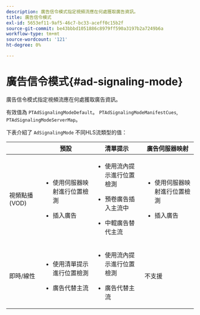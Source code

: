 ```yaml
---
description: 廣告信令模式指定視頻流應在何處獲取廣告資訊。
title: 廣告信令模式
exl-id: 5653ef11-9af5-46c7-bc33-aceff0c15b2f
source-git-commit: be43bbbd1051886c8979ff590a3197b2a7249b6a
workflow-type: tm+mt
source-wordcount: '121'
ht-degree: 0%

---
```


# 廣告信令模式{#ad-signaling-mode}

廣告信令模式指定視頻流應在何處獲取廣告資訊。

有效值為 `PTAdSignalingModeDefault`。 `PTAdSignalingModeManifestCues`, `PTAdSignalingModeServerMap`。

下表介紹了 `AdSignalingMode` 不同HLS流類型的值：

<table frame="all" colsep="1" rowsep="1" id="table_AdSignalingMode"> 
 <thead> 
  <tr rowsep="1"> 
   <th colname="1" class="entry"> </th> 
   <th colname="2" class="entry"> 預設 </th> 
   <th colname="3" class="entry"> 清單提示 </th> 
   <th colname="4" class="entry"> 廣告伺服器映射 </th> 
  </tr> 
 </thead>
 <tbody> 
  <tr rowsep="1"> 
   <td colname="1"> 視頻點播(VOD) </td> 
   <td colname="2"> 
    <ul id="ul_E79DA79107364D0D8B46A1859CA75B5C"> 
     <li id="li_B259ED87743F463095071F58DC840E39"> <p>使用伺服器映射進行位置檢測 </p> </li> 
     <li id="li_8957E4151466467BA6C954E5010E34EA"> <p>插入廣告 </p> </li> 
    </ul> </td> 
   <td colname="3"> 
    <ul id="ul_D462C76717D94DE09915BDF6E9B3FB68"> 
     <li id="li_FB46108F4AD9457D99D2618ABEF7DBD1"> <p>使用流內提示進行位置檢測 </p> </li> 
     <li id="li_C3F7FBB98F524CEF97D17318C292E9EA"> <p>預卷廣告插入主流中 </p> </li> 
     <li id="li_A56E1545F84840DFA6D065DA60E98C31"> <p>中輥廣告替代主流 </p> </li> 
    </ul> </td> 
   <td colname="4"> 
    <ul id="ul_F10192B1B6F745CBB0D4C1A6D52A57B4"> 
     <li id="li_2ADACF71FA5F4A08A00A3399F5593420"> <p>使用伺服器映射進行位置檢測 </p> </li> 
     <li id="li_1201085B9C554A4BBD471E7EB2E363AC"> <p>插入廣告 </p> </li> 
    </ul> </td> 
  </tr> 
  <tr rowsep="0"> 
   <td colname="1"> 即時/線性 </td> 
   <td colname="2"> 
    <ul id="ul_82AAC9EE056F49E999F809536A96C2F8"> 
     <li id="li_73BAD2BAA95F4592808B77F8DA436237"> <p>使用清單提示進行位置檢測 </p> </li> 
     <li id="li_A97B6F61078D4149A984B2412021E103"> <p>廣告代替主流 </p> </li> 
    </ul> </td> 
   <td colname="3"> 
    <ul id="ul_CAED2D4F46334D76AE025482881BF843"> 
     <li id="li_A8023845A037482DBFDEF7EF247FECFD"> <p>使用流內提示進行位置檢測 </p> </li> 
     <li id="li_62A3CDAD249344EB89043B2AE0F4D7FF"> <p>廣告代替主流 </p> </li> 
    </ul> </td> 
   <td colname="4"> 不支援 </td> 
  </tr> 
 </tbody> 
</table>
